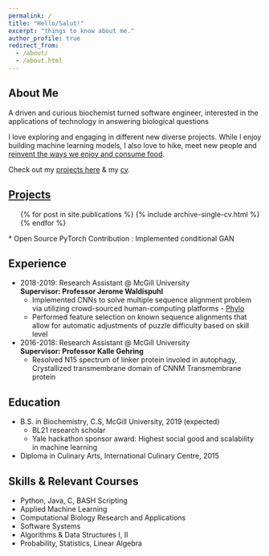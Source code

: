 ```yaml
---
permalink: /
title: "Hello/Salut!"
excerpt: "things to know about me."
author_profile: true
redirect_from: 
  - /about/
  - /about.html
---
```


## About Me

A driven and curious biochemist turned software engineer, interested in the applications of technology in answering biological questions

I love exploring and engaging in different new diverse projects. While I enjoy building machine learning models, I also love to hike, meet new people and [reinvent the ways we enjoy and consume food](https://kristy-mualim.squarespace.com).

Check out my [projects here](https://kmualim.github.io/publications/) & my [cv](/files/cv.pdf). 

## [Projects](https://kmualim.github.io/publications/)
  <ul>{% for post in site.publications %}
    {% include archive-single-cv.html %}
  {% endfor %}</ul>
  * Open Source PyTorch Contribution : Implemented conditional GAN

## Experience
* 2018-2019: Research Assistant @ McGill University <br>
  <b> Supervisor: Professor Jerome Waldispuhl </b> 
  * Implemented CNNs to solve multiple sequence alignment problem via utilizing crowd-sourced human-computing platforms - [Phylo](https://phylo.cs.mcgill.ca) 
  * Performed feature selection on known sequence alignments that allow for automatic adjustments of puzzle difficulty based on skill level 
* 2016-2018: Research Assistant @ McGill University <br>
  <b> Supervisor: Professor Kalle Gehring </b>
  * Resolved N15 spectrum of linker protein involed in autophagy, Crystallized transmembrane domain of CNNM Transmembrane protein

## Education
* B.S. in Biochemistry, C.S, McGill University, 2019 (expected)
  * BL21 research scholar
  * Yale hackathon sponsor award: Highest social good and scalability in machine learning
* Diploma in Culinary Arts, International Culinary Centre, 2015 

## Skills & Relevant Courses
* Python, Java, C, BASH Scripting
* Applied Machine Learning 
* Computational Biology Research and Applications
* Software Systems
* Algorithms & Data Structures I, II
* Probability, Statistics, Linear Algebra


 





